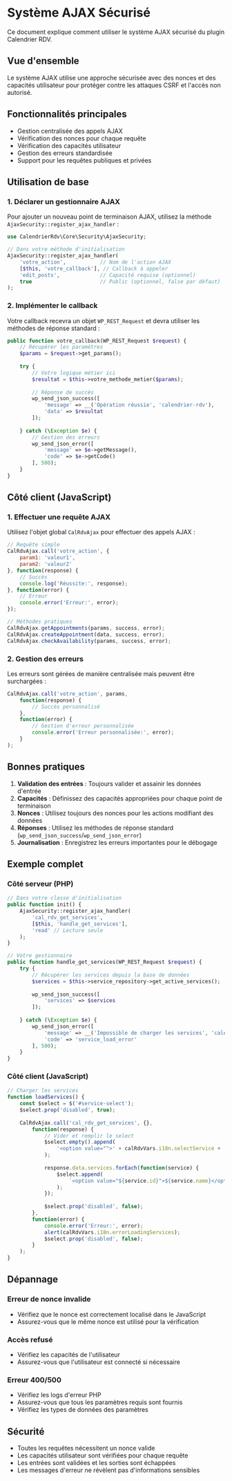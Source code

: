 # Système AJAX Sécurisé

Ce document explique comment utiliser le système AJAX sécurisé du plugin Calendrier RDV.

## Vue d'ensemble

Le système AJAX utilise une approche sécurisée avec des nonces et des capacités utilisateur pour protéger contre les attaques CSRF et l'accès non autorisé.

## Fonctionnalités principales

- Gestion centralisée des appels AJAX
- Vérification des nonces pour chaque requête
- Vérification des capacités utilisateur
- Gestion des erreurs standardisée
- Support pour les requêtes publiques et privées

## Utilisation de base

### 1. Déclarer un gestionnaire AJAX

Pour ajouter un nouveau point de terminaison AJAX, utilisez la méthode `AjaxSecurity::register_ajax_handler` :

```php
use CalendrierRdv\Core\Security\AjaxSecurity;

// Dans votre méthode d'initialisation
AjaxSecurity::register_ajax_handler(
    'votre_action',           // Nom de l'action AJAX
    [$this, 'votre_callback'], // Callback à appeler
    'edit_posts',             // Capacité requise (optionnel)
    true                      // Public (optionnel, false par défaut)
);
```

### 2. Implémenter le callback

Votre callback recevra un objet `WP_REST_Request` et devra utiliser les méthodes de réponse standard :

```php
public function votre_callback(WP_REST_Request $request) {
    // Récupérer les paramètres
    $params = $request->get_params();
    
    try {
        // Votre logique métier ici
        $resultat = $this->votre_methode_metier($params);
        
        // Réponse de succès
        wp_send_json_success([
            'message' => __('Opération réussie', 'calendrier-rdv'),
            'data' => $resultat
        ]);
        
    } catch (\Exception $e) {
        // Gestion des erreurs
        wp_send_json_error([
            'message' => $e->getMessage(),
            'code' => $e->getCode()
        ], 500);
    }
}
```

## Côté client (JavaScript)

### 1. Effectuer une requête AJAX

Utilisez l'objet global `CalRdvAjax` pour effectuer des appels AJAX :

```javascript
// Requête simple
CalRdvAjax.call('votre_action', {
    param1: 'valeur1',
    param2: 'valeur2'
}, function(response) {
    // Succès
    console.log('Réussite:', response);
}, function(error) {
    // Erreur
    console.error('Erreur:', error);
});

// Méthodes pratiques
CalRdvAjax.getAppointments(params, success, error);
CalRdvAjax.createAppointment(data, success, error);
CalRdvAjax.checkAvailability(params, success, error);
```

### 2. Gestion des erreurs

Les erreurs sont gérées de manière centralisée mais peuvent être surchargées :

```javascript
CalRdvAjax.call('votre_action', params, 
    function(response) {
        // Succès personnalisé
    },
    function(error) {
        // Gestion d'erreur personnalisée
        console.error('Erreur personnalisée:', error);
    }
);
```

## Bonnes pratiques

1. **Validation des entrées** : Toujours valider et assainir les données d'entrée
2. **Capacités** : Définissez des capacités appropriées pour chaque point de terminaison
3. **Nonces** : Utilisez toujours des nonces pour les actions modifiant des données
4. **Réponses** : Utilisez les méthodes de réponse standard (`wp_send_json_success`/`wp_send_json_error`)
5. **Journalisation** : Enregistrez les erreurs importantes pour le débogage

## Exemple complet

### Côté serveur (PHP)

```php
// Dans votre classe d'initialisation
public function init() {
    AjaxSecurity::register_ajax_handler(
        'cal_rdv_get_services',
        [$this, 'handle_get_services'],
        'read' // Lecture seule
    );
}

// Votre gestionnaire
public function handle_get_services(WP_REST_Request $request) {
    try {
        // Récupérer les services depuis la base de données
        $services = $this->service_repository->get_active_services();
        
        wp_send_json_success([
            'services' => $services
        ]);
        
    } catch (\Exception $e) {
        wp_send_json_error([
            'message' => __('Impossible de charger les services', 'calendrier-rdv'),
            'code' => 'service_load_error'
        ], 500);
    }
}
```

### Côté client (JavaScript)

```javascript
// Charger les services
function loadServices() {
    const $select = $('#service-select');
    $select.prop('disabled', true);
    
    CalRdvAjax.call('cal_rdv_get_services', {}, 
        function(response) {
            // Vider et remplir le select
            $select.empty().append(
                '<option value="">' + calRdvVars.i18n.selectService + '</option>'
            );
            
            response.data.services.forEach(function(service) {
                $select.append(
                    `<option value="${service.id}">${service.name}</option>`
                );
            });
            
            $select.prop('disabled', false);
        },
        function(error) {
            console.error('Erreur:', error);
            alert(calRdvVars.i18n.errorLoadingServices);
            $select.prop('disabled', false);
        }
    );
}
```

## Dépannage

### Erreur de nonce invalide
- Vérifiez que le nonce est correctement localisé dans le JavaScript
- Assurez-vous que le même nonce est utilisé pour la vérification

### Accès refusé
- Vérifiez les capacités de l'utilisateur
- Assurez-vous que l'utilisateur est connecté si nécessaire

### Erreur 400/500
- Vérifiez les logs d'erreur PHP
- Assurez-vous que tous les paramètres requis sont fournis
- Vérifiez les types de données des paramètres

## Sécurité

- Toutes les requêtes nécessitent un nonce valide
- Les capacités utilisateur sont vérifiées pour chaque requête
- Les entrées sont validées et les sorties sont échappées
- Les messages d'erreur ne révèlent pas d'informations sensibles
